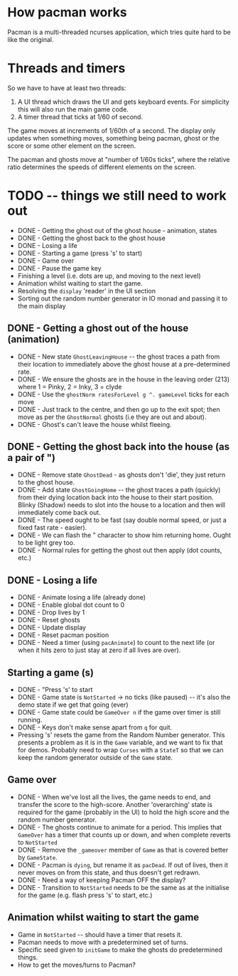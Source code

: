 # How pacman works

Pacman is a multi-threaded ncurses application, which tries quite hard to be like the original.

# Threads and timers

So we have to have at least two threads:

1. A UI thread which draws the UI and gets keyboard events.  For simplicity this will also run the main game code.
2. A timer thread that ticks at 1/60 of second.

The game moves at increments of 1/60th of a second.  The display only updates when something moves, something being pacman, ghost or the score or some other element on the screen.

The pacman and ghosts move at "number of 1/60s ticks", where the relative ratio determines the speeds of different elements on the screen.

# TODO -- things we still need to work out

* DONE - Getting the ghost out of the ghost house - animation, states
* DONE - Getting the ghost back to the ghost house
* DONE - Losing a life
* DONE - Starting a game (press 's' to start)
* DONE - Game over
* DONE - Pause the game key
* Finishing a level (i.e. dots are up, and moving to the next level)
* Animation whilst waiting to start the game.
* Resolving the `display` 'reader' in the UI section
* Sorting out the random number generator in IO monad and passing it to the main display

## DONE - Getting a ghost out of the house (animation)

* DONE - New state `GhostLeavingHouse` -- the ghost traces a path from their location to immediately above the ghost house at a pre-determined rate.
* DONE - We ensure the ghosts are in the house in the leaving order (213) where 1 = Pinky, 2 = Inky, 3 = clyde
* DONE - Use the `ghostNorm ratesForLevel g ^. gameLevel` ticks for each move
* DONE - Just track to the centre, and then go up to the exit spot; then move as per the `GhostNormal` ghosts (i.e they are out and about).
* DONE - Ghost's can't leave the house whilst fleeing.

## DONE - Getting the ghost back into the house (as a pair of ")

* DONE - Remove state `GhostDead` - as ghosts don't 'die', they just return to the ghost house.
* DONE - Add state `GhostGoingHome` -- the ghost traces a path (quickly) from their dying location back into the house to their start position.  Blinky (Shadow) needs to slot into the house to a location and then will immediately come back out.
* DONE - The speed ought to be fast (say double normal speed, or just a fixed fast rate - easier).
* DONE - We can flash the " character to show him returning home.  Ought to be light grey too.
* DONE - Normal rules for getting the ghost out then apply (dot counts, etc.)

## DONE - Losing a life

* DONE - Animate losing a life (already done)
* DONE - Enable global dot count to 0
* DONE - Drop lives by 1
* DONE - Reset ghosts
* DONE - Update display
* DONE - Reset pacman position
* DONE - Need a timer (using `pacAnimate`) to count to the next life (or when it hits zero to just stay at zero if all lives are over).

## Starting a game (s)

* DONE - "Press 's' to start
* DONE - Game state is `NotStarted` -> no ticks (like paused) -- it's also the demo state if we get that going (ever)
* DONE - Game state could be `GameOver n` if the game over timer is still running.
* DONE - Keys don't make sense apart from `q` for quit.
* Pressing 's' resets the game from the Random Number generator.  This presents a problem as it is in the `Game` variable, and we want to fix that for demos.  Probably need to wrap `Curses` with a `StateT` so that we can keep the random generator outside of the `Game` state.

## Game over

* DONE - When we've lost all the lives, the game needs to end, and transfer the score to the high-score.  Another 'overarching' state is required for the game (probably in the UI) to hold the high score and the random number generator.
* DONE - The ghosts continue to animate for a period. This implies that `GameOver` has a timer that counts up or down, and when complete reverts to `NotStarted`
* DONE - Remove the `_gameover` member of `Game` as that is covered better by `GameState`.
* DONE - Pacman is `dying`, but rename it as `pacDead`.  If out of lives, then it never moves on from this state, and thus doesn't get redrawn.
* DONE - Need a way of keeping Pacman OFF the display?
* DONE - Transition to `NotStarted` needs to be the same as at the initialise for the game (e.g. flash press 's' to start, etc.)

## Animation whilst waiting to start the game

* Game in `NotStarted`  -- should have a timer that resets it.
* Pacman needs to move with a predetermined set of turns.
* Specific seed given to `initGame` to make the ghosts do predetermined things.
* How to get the moves/turns to Pacman?

